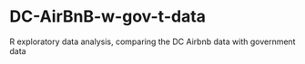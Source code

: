 # DC-AirBnB-w-gov-t-data
R exploratory data analysis, comparing the DC Airbnb data with government data
